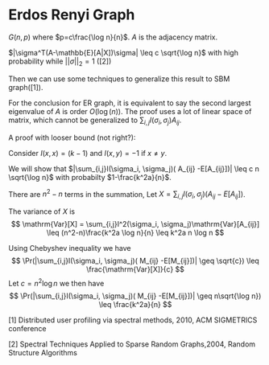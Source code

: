 # Erdos Renyi Graph

$G(n, p)$ where $p=c\frac{\log n}{n}$. $A$ is the adjacency matrix.

$|\sigma^T(A-\mathbb{E}[A|X])\sigma| \leq c \sqrt{\log n}$ with high probability while $||\sigma||_2=1$ ([2])

Then we can use some techniques to generalize this result to SBM graph([1]).

For the conclusion for ER graph, it is equivalent to say the second largest eigenvalue of $A$ is order $O(\log(n))$. The proof uses a lot of linear space of matrix, which cannot be generalized to $\sum_{i,j}I(\sigma_i, \sigma_j) A_{ij}$.

A proof with looser bound (not right?):

Consider $I(x,x) = (k-1)$ and $I(x, y) = -1$ if $x \neq y$.

We will show that $|\sum_{i,j}I(\sigma_i, \sigma_j)( A_{ij} -E[A_{ij}])| \leq c n \sqrt{\log n}$ with probabilty $1-\frac{k^2a}{n}$.

There are $n^2-n$ terms in the summation, Let $X = \sum_{i,j}I(\sigma_i, \sigma_j)( A_{ij} -E[A_{ij}])$.

The variance of $X$ is 
$$
\mathrm{Var}[X] = \sum_{i,j}I^2(\sigma_i, \sigma_j)\mathrm{Var}[A_{ij}] \leq (n^2-n)\frac{k^2a \log n}{n} \leq k^2a n \log n
$$


Using Chebyshev inequality we have
$$
\Pr(|\sum_{i,j}I(\sigma_i, \sigma_j)( M_{ij} -E[M_{ij}])| \geq \sqrt{c}) \leq \frac{\mathrm{Var}[X]}{c}
$$
Let $c = n^2 \log n$ we then have
$$
\Pr(|\sum_{i,j}I(\sigma_i, \sigma_j)( M_{ij} -E[M_{ij}])| \geq n\sqrt{\log n}) \leq \frac{k^2a}{n}
$$


[1] Distributed user profiling via spectral methods, 2010, ACM SIGMETRICS conference

[2] Spectral Techniques Applied to Sparse Random Graphs,2004, Random Structure Algorithms